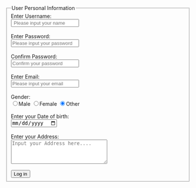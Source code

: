
<html lang="en">
<head>
    <meta charset="UTF-8">
    <meta name="viewport" content="width=device-width, initial-scale=1.0">
    <title>User personal Log in</title>
    <link rel="stylesheet" href="../css/assigment.css">
</head>
<body>
    <form>
        <fieldset>
        <legend>User Personal Information</legend>
        <LAbel>Enter Username: </LAbel><br>
        <input type="name" placeholder=" Please input your name" required><br><br>
        <label>Enter Password: </label><br>
        <input type="password" placeholder="Please input your password" required><br><br>
        <label>Confirm Password: </label><br>
        <input type="password" placeholder="Confirm your password" required><br><br>
        <label>Enter Email: </label><br>
        <input type="email" placeholder="Please input your email" required><br><br>
        <label>Gender:</label><br>
        <label>
            <input type="radio" name="gender" value="male" checked>Male
        </label>
        <label>
            <input type="radio" name="gender" value="female" checked>Female
        </label>
        <label>
            <input type="radio" name="gender" value="Other" checked>Other
        </label> <br><br>
        <label>Enter your Date of birth:</label><br>
        <input type="date" required><br><br>
        <label>Enter your Address:</label><br>
        <textarea rows="4" cols="30" placeholder="Input your Address here...."></textarea><br><br>
        <input type="submit" value="Log in">
        </fieldset>
    </form>
</body>
</html>
